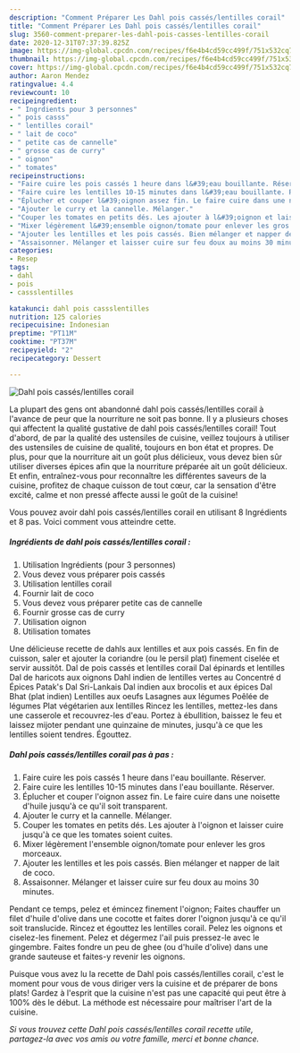 ```yaml
---
description: "Comment Préparer Les Dahl pois cassés/lentilles corail"
title: "Comment Préparer Les Dahl pois cassés/lentilles corail"
slug: 3560-comment-preparer-les-dahl-pois-casses-lentilles-corail
date: 2020-12-31T07:37:39.825Z
image: https://img-global.cpcdn.com/recipes/f6e4b4cd59cc499f/751x532cq70/dahl-pois-casseslentilles-corail-photo-principale-de-la-recette.jpg
thumbnail: https://img-global.cpcdn.com/recipes/f6e4b4cd59cc499f/751x532cq70/dahl-pois-casseslentilles-corail-photo-principale-de-la-recette.jpg
cover: https://img-global.cpcdn.com/recipes/f6e4b4cd59cc499f/751x532cq70/dahl-pois-casseslentilles-corail-photo-principale-de-la-recette.jpg
author: Aaron Mendez
ratingvalue: 4.4
reviewcount: 10
recipeingredient:
- " Ingrdients pour 3 personnes"
- " pois casss"
- " lentilles corail"
- " lait de coco"
- " petite cas de cannelle"
- " grosse cas de curry"
- " oignon"
- " tomates"
recipeinstructions:
- "Faire cuire les pois cassés 1 heure dans l&#39;eau bouillante. Réserver."
- "Faire cuire les lentilles 10-15 minutes dans l&#39;eau bouillante. Réserver."
- "Éplucher et couper l&#39;oignon assez fin. Le faire cuire dans une noisette d&#39;huile jusqu&#39;à ce qu&#39;il soit transparent."
- "Ajouter le curry et la cannelle. Mélanger."
- "Couper les tomates en petits dés. Les ajouter à l&#39;oignon et laisser cuire jusqu&#39;à ce que les tomates soient cuites."
- "Mixer légèrement l&#39;ensemble oignon/tomate pour enlever les gros morceaux."
- "Ajouter les lentilles et les pois cassés. Bien mélanger et napper de lait de coco."
- "Assaisonner. Mélanger et laisser cuire sur feu doux au moins 30 minutes."
categories:
- Resep
tags:
- dahl
- pois
- cassslentilles

katakunci: dahl pois cassslentilles 
nutrition: 125 calories
recipecuisine: Indonesian
preptime: "PT11M"
cooktime: "PT37M"
recipeyield: "2"
recipecategory: Dessert

---
```



![Dahl pois cassés/lentilles corail](https://img-global.cpcdn.com/recipes/f6e4b4cd59cc499f/751x532cq70/dahl-pois-casseslentilles-corail-photo-principale-de-la-recette.jpg)

La plupart des gens ont abandonné dahl pois cassés/lentilles corail à l'avance de peur que la nourriture ne soit pas bonne. Il y a plusieurs choses qui affectent la qualité gustative de dahl pois cassés/lentilles corail! Tout d'abord, de par la qualité des ustensiles de cuisine, veillez toujours à utiliser des ustensiles de cuisine de qualité, toujours en bon état et propres. De plus, pour que la nourriture ait un goût plus délicieux, vous devez bien sûr utiliser diverses épices afin que la nourriture préparée ait un goût délicieux. Et enfin, entraînez-vous pour reconnaître les différentes saveurs de la cuisine, profitez de chaque cuisson de tout cœur, car la sensation d'être excité, calme et non pressé affecte aussi le goût de la cuisine!

<!--inarticleads1-->

Vous pouvez avoir dahl pois cassés/lentilles corail en utilisant 8 Ingrédients et 8 pas. Voici comment vous atteindre cette.

##### Ingrédients de dahl pois cassés/lentilles corail :

1. Utilisation  Ingrédients (pour 3 personnes)
1. Vous devez vous préparer  pois cassés
1. Utilisation  lentilles corail
1. Fournir  lait de coco
1. Vous devez vous préparer  petite cas de cannelle
1. Fournir  grosse cas de curry
1. Utilisation  oignon
1. Utilisation  tomates


Une délicieuse recette de dahls aux lentilles et aux pois cassés. En fin de cuisson, saler et ajouter la coriandre (ou le persil plat) finement ciselée et servir aussitôt. Dal de pois cassés et lentilles corail Dal épinards et lentilles Dal de haricots aux oignons Dahl indien de lentilles vertes au Concentré d Épices Patak&#39;s Dal Sri-Lankais Dal indien aux brocolis et aux épices Dal Bhat (plat indien) Lentilles aux oeufs Lasagnes aux légumes Poêlée de légumes Plat végétarien aux lentilles Rincez les lentilles, mettez-les dans une casserole et recouvrez-les d&#39;eau. Portez à ébullition, baissez le feu et laissez mijoter pendant une quinzaine de minutes, jusqu&#39;à ce que les lentilles soient tendres. Égouttez. 

<!--inarticleads2-->

##### Dahl pois cassés/lentilles corail pas à pas :

1. Faire cuire les pois cassés 1 heure dans l&#39;eau bouillante. Réserver.
1. Faire cuire les lentilles 10-15 minutes dans l&#39;eau bouillante. Réserver.
1. Éplucher et couper l&#39;oignon assez fin. Le faire cuire dans une noisette d&#39;huile jusqu&#39;à ce qu&#39;il soit transparent.
1. Ajouter le curry et la cannelle. Mélanger.
1. Couper les tomates en petits dés. Les ajouter à l&#39;oignon et laisser cuire jusqu&#39;à ce que les tomates soient cuites.
1. Mixer légèrement l&#39;ensemble oignon/tomate pour enlever les gros morceaux.
1. Ajouter les lentilles et les pois cassés. Bien mélanger et napper de lait de coco.
1. Assaisonner. Mélanger et laisser cuire sur feu doux au moins 30 minutes.


Pendant ce temps, pelez et émincez finement l&#39;oignon; Faites chauffer un filet d&#39;huile d&#39;olive dans une cocotte et faites dorer l&#39;oignon jusqu&#39;à ce qu&#39;il soit translucide. Rincez et égouttez les lentilles corail. Pelez les oignons et ciselez-les finement. Pelez et dégermez l&#39;ail puis pressez-le avec le gingembre. Faites fondre un peu de ghee (ou d&#39;huile d&#39;olive) dans une grande sauteuse et faites-y revenir les oignons. 

<!--inarticleads1-->

<p>
Puisque vous avez lu la recette de Dahl pois cassés/lentilles corail, c'est le moment pour vous de vous diriger vers la cuisine et de préparer de bons plats! Gardez à l'esprit que la cuisine n'est pas une capacité qui peut être à 100% dès le début. La méthode est nécessaire pour maîtriser l'art de la cuisine.
</p>

<p>
<i>Si vous trouvez cette Dahl pois cassés/lentilles corail recette utile, partagez-la avec vos amis ou votre famille, merci et bonne chance.</i>
</p>
